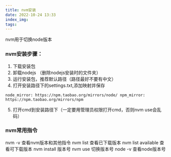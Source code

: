 ```yaml
---
title: nvm安装
date: 2022-10-24 13:33	
index_img:
tags:
---
```

nvm用于切换node版本
### nvm安装步骤：
1. 下载安装包
2. 卸载nodejs （删除nodejs安装时的文件夹）
3. 运行安装包，推荐默认路径（路径最好不要有中文）
4. 打开安装路径下的settings.txt,添加映射并保存
```  
node_mirror: https://npm.taobao.org/mirrors/node/ npm_mirror: https://npm.taobao.org/mirrors/npm
```  
5. 打开cmd到安装路径下（一定要用管理员权限打开cmd，否则nvm use会乱码）
### nvm常用指令
nvm -v 查看nvm版本和其他指令
nvm list 查看已下载版本
nvm list available 查看可下载版本
nvm install 版本号
nvm use 切换版本号
node -v 查看node版本号